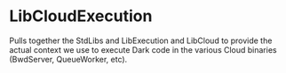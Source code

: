 # LibCloudExecution

Pulls together the StdLibs and LibExecution and LibCloud to provide the actual
context we use to execute Dark code in the various Cloud binaries (BwdServer,
QueueWorker, etc).
